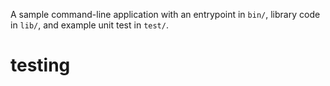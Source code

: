 A sample command-line application with an entrypoint in `bin/`, library code
in `lib/`, and example unit test in `test/`.
# testing
